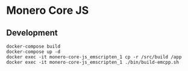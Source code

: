 # Monero Core JS

## Development

```
docker-compose build
docker-compose up -d
docker exec -it monero-core-js_emscripten_1 cp -r /src/build /app
docker exec -it monero-core-js_emscripten_1 ./bin/build-emcpp.sh
```

